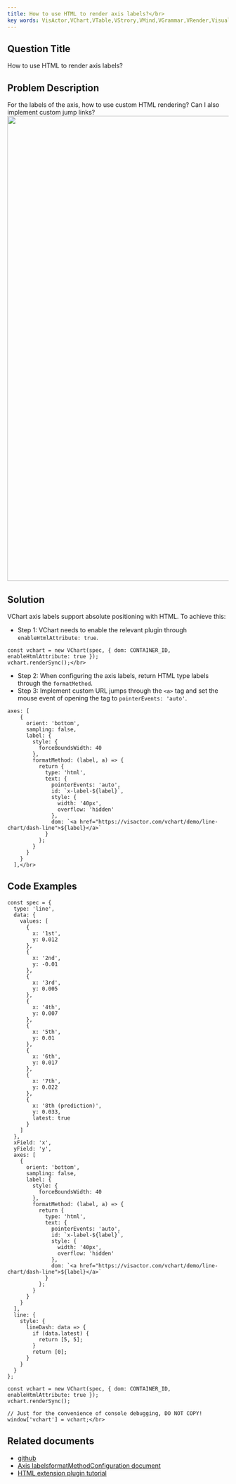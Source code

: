 ```yaml
---
title: How to use HTML to render axis labels?</br>
key words: VisActor,VChart,VTable,VStrory,VMind,VGrammar,VRender,Visualization,Chart,Data,Table,Graph,Gis,LLM
---
```

## Question Title

How to use HTML to render axis labels?</br>
## Problem Description

For the labels of the axis, how to use custom HTML rendering? Can I also implement custom jump links?</br>
<img src='https://cdn.jsdelivr.net/gh/xuanhun/articles/visactor/img/IDKxbWokWoZN2VxXDY1cTNHPnLc.gif' alt='' width='1544' height='1058'>

## Solution

VChart axis labels support absolute positioning with HTML. To achieve this:</br>
*  Step 1: VChart needs to enable the relevant plugin through `enableHtmlAttribute: true`.</br>
```
const vchart = new VChart(spec, { dom: CONTAINER_ID, enableHtmlAttribute: true });
vchart.renderSync();</br>
```
*  Step 2: When configuring the axis labels, return HTML type labels through the `formatMethod`.</br>
*  Step 3: Implement custom URL jumps through the `<a>` tag and set the mouse event of opening the tag to `pointerEvents: 'auto'`.</br>
```
axes: [
    {
      orient: 'bottom',
      sampling: false,
      label: {
        style: {
          forceBoundsWidth: 40
        },
        formatMethod: (label, a) => {
          return {
            type: 'html',
            text: {
              pointerEvents: 'auto',
              id: `x-label-${label}`,
              style: {
                width: '40px',
                overflow: 'hidden'
              },
              dom: `<a href="https://visactor.com/vchart/demo/line-chart/dash-line">${label}</a>`
            }
          };
        }
      }
    }
  ],</br>
```
## Code Examples

```
const spec = {
  type: 'line',
  data: {
    values: [
      {
        x: '1st',
        y: 0.012
      },
      {
        x: '2nd',
        y: -0.01
      },
      {
        x: '3rd',
        y: 0.005
      },
      {
        x: '4th',
        y: 0.007
      },
      {
        x: '5th',
        y: 0.01
      },
      {
        x: '6th',
        y: 0.017
      },
      {
        x: '7th',
        y: 0.022
      },
      {
        x: '8th (prediction)',
        y: 0.033,
        latest: true
      }
    ]
  },
  xField: 'x',
  yField: 'y',
  axes: [
    {
      orient: 'bottom',
      sampling: false,
      label: {
        style: {
          forceBoundsWidth: 40
        },
        formatMethod: (label, a) => {
          return {
            type: 'html',
            text: {
              pointerEvents: 'auto',
              id: `x-label-${label}`,
              style: {
                width: '40px',
                overflow: 'hidden'
              },
              dom: `<a href="https://visactor.com/vchart/demo/line-chart/dash-line">${label}</a>`
            }
          };
        }
      }
    }
  ],
  line: {
    style: {
      lineDash: data => {
        if (data.latest) {
          return [5, 5];
        }
        return [0];
      }
    }
  }
};

const vchart = new VChart(spec, { dom: CONTAINER_ID, enableHtmlAttribute: true });
vchart.renderSync();

// Just for the convenience of console debugging, DO NOT COPY!
window['vchart'] = vchart;</br>
```
## Related documents

*  [github](https%3A%2F%2Fgithub.com%2FVisActor%2FVChart)</br>
*  [Axis labelsformatMethodConfiguration document](https%3A%2F%2Fvisactor.com%2Fvchart%2Foption%2FlineChart-axes-band%23label.formatMethod)</br>
*  [HTML extension plugin tutorial](https%3A%2F%2Fvisactor.com%2Fvchart%2Fguide%2Ftutorial_docs%2FRichtext_and_Dom)</br>

